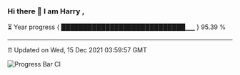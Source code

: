 ### Hi there 👋 I am Harry , 

⏳ Year progress { ████████████████████████████▁▁ } 95.39 %

---

⏰ Updated on Wed, 15 Dec 2021 03:59:57 GMT

![Progress Bar CI](https://github.com/duykhang68/duykhang68/workflows/Progress%20Bar%20CI/badge.svg)
